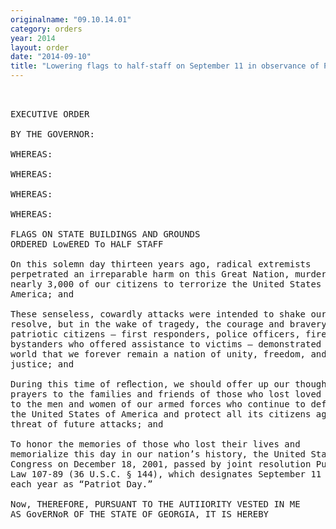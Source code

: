 ```yaml
---
originalname: "09.10.14.01"
category: orders
year: 2014
layout: order
date: "2014-09-10"
title: "Lowering flags to half-staff on September 11 in observance of Patriot Day"
---
```

<pre>
 

EXECUTIVE ORDER

BY THE GOVERNOR:

WHEREAS:

WHEREAS:

WHEREAS:

WHEREAS:

FLAGS ON STATE BUILDINGS AND GROUNDS
ORDERED LowERED To HALF STAFF

On this solemn day thirteen years ago, radical extremists
perpetrated an irreparable harm on this Great Nation, murdering
nearly 3,000 of our citizens to terrorize the United States of
America; and

These senseless, cowardly attacks were intended to shake our
resolve, but in the wake of tragedy, the courage and bravery of our
patriotic citizens — first responders, police officers, firefighters, and
bystanders who offered assistance to victims — demonstrated to the
world that we forever remain a nation of unity, freedom, and
justice; and

During this time of reﬂection, we should offer up our thoughts and
prayers to the families and friends of those who lost loved ones and
to the men and women of our armed forces who continue to defend
the United States of America and protect all its citizens against the
threat of future attacks; and

To honor the memories of those who lost their lives and
memorialize this day in our nation’s history, the United States
Congress on December 18, 2001, passed by joint resolution Public
Law 107-89 (36 U.S.C. § 144), which designates September 11 of
each year as “Patriot Day.”

Now, THEREFORE, PURSUANT TO THE AUTIIORITY VESTED IN ME
AS GovERNoR OF THE STATE OF GEORGIA, IT IS HEREBY

</pre>

